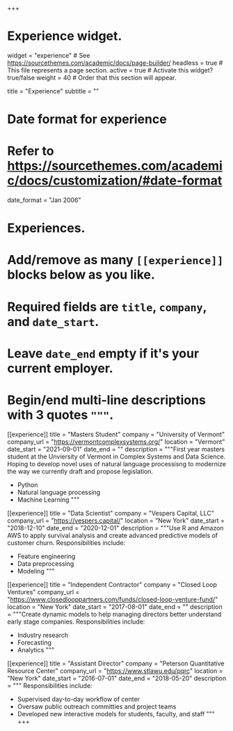 +++
# Experience widget.
widget = "experience"  # See https://sourcethemes.com/academic/docs/page-builder/
headless = true  # This file represents a page section.
active = true  # Activate this widget? true/false
weight = 40  # Order that this section will appear.

title = "Experience"
subtitle = ""

# Date format for experience
#   Refer to https://sourcethemes.com/academic/docs/customization/#date-format
date_format = "Jan 2006"

# Experiences.
#   Add/remove as many `[[experience]]` blocks below as you like.
#   Required fields are `title`, `company`, and `date_start`.
#   Leave `date_end` empty if it's your current employer.
#   Begin/end multi-line descriptions with 3 quotes `"""`.
[[experience]]
  title = "Masters Student"
  company = "University of Vermont"
  company_url = "https://vermontcomplexsystems.org/"
  location = "Vermont"
  date_start = "2021-09-01"
  date_end = ""
  description = """First year masters student at the Unviersity of Vermont in Complex Systems and Data Science. Hoping to develop novel uses of natural language processisng to modernize the way we currently draft and propose legislation.
  
  * Python
  * Natural language processing
  * Machine Learning
  """
  

[[experience]]
  title = "Data Scientist"
  company = "Vespers Capital, LLC"
  company_url = "https://vespers.capital/"
  location = "New York"
  date_start = "2018-12-10"
  date_end = "2020-12-01"
  description = """Use R and Amazon AWS to apply survival analysis and create advanced predictive models of customer churn.
  Responsibilities include:
  
  * Feature engineering
  * Data preprocessing
  * Modeling
  """

[[experience]]
  title = "Independent Contractor"
  company = "Closed Loop Ventures"
  company_url = "https://www.closedlooppartners.com/funds/closed-loop-venture-fund/"
  location = "New York"
  date_start = "2017-08-01"
  date_end = ""
  description = """Create dynamic models to help managing directors better understand early stage companies.
  Responsibilities include:
  
  * Industry research
  * Forecasting
  * Analytics
  """
  
[[experience]]
  title = "Assistant Director"
  company = "Peterson Quantitative Resource Center"
  company_url = "https://www.stlawu.edu/pqrc"
  location = "New York"
  date_start = "2016-07-01"
  date_end = "2018-05-20"
  description = """
  Responsibilities include:
  
  * Supervised day-to-day workflow of center
  * Oversaw public outreach committies and project teams
  * Developed new interactive models for students, faculty, and staff
  """
+++
